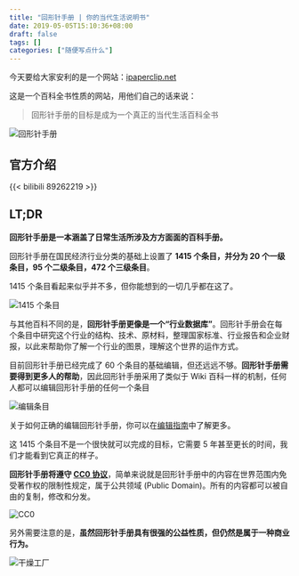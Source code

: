 ```yaml
---
title: "回形针手册 | 你的当代生活说明书"
date: 2019-05-05T15:10:36+08:00
draft: false
tags: []
categories: ["随便写点什么"]
---
```

<!-- 
![](https://mogeko.github.io/blog-images/r/061/)
{{< spoiler >}}{{< /spoiler >}}
&emsp;&emsp;
 -->

今天要给大家安利的是一个网站：[ipaperclip.net](https://ipaperclip.net)

这是一个百科全书性质的网站，用他们自己的话来说：

> 回形针手册的目标是成为一个真正的当代生活百科全书

![回形针手册](https://mogeko.github.io/blog-images/r/061/ipaperclip.net.png)

## 官方介绍

{{< bilibili 89262219 >}}

## LT;DR

**回形针手册是一本涵盖了日常生活所涉及方方面面的百科手册。**

回形针手册在国民经济行业分类的基础上设置了 **1415 个条目，并分为 20 个一级条目，95 个二级条目，472 个三级条目**。

1415 个条目看起来似乎并不多，但你能想到的一切几乎都在这了。

![1415 个条目](https://mogeko.github.io/blog-images/r/061/introduction_1.jpg)

与其他百科不同的是，**回形针手册更像是一个“行业数据库”**。回形针手册会在每个条目中研究这个行业的结构、技术、原材料，整理国家标准、行业报告和企业财报，以此来帮助你了解一个行业的图景，理解这个世界的运作方式。

目前回形针手册已经完成了 60 个条目的基础编辑，但还远远不够。**回形针手册需要得到更多人的帮助**，因此回形针手册采用了类似于 Wiki 百科一样的机制，任何人都可以编辑回形针手册的任何一个条目

![编辑条目](https://mogeko.github.io/blog-images/r/061/introduction_2.png)

关于如何正确的编辑回形针手册，你可以在[编辑指南](https://ipaperclip.net/doku.php?id=wiki::%E5%A6%82%E4%BD%95%E6%AD%A3%E7%A1%AE%E7%BC%96%E8%BE%91%E4%B8%80%E4%B8%AA%E6%9D%A1%E7%9B%AE)中了解更多。

这 1415 个条目不是一个很快就可以完成的目标，它需要 5 年甚至更长的时间，我们才能看到它真正的样子。

**回形针手册将遵守 [CC0 协议](https://creativecommons.org/choose/zero/)**，简单来说就是回形针手册中的内容在世界范围内免受著作权的限制性规定，属于公共领域 (Public Domain)。所有的内容都可以被自由的复制，修改和分发。

![CC0](https://mogeko.github.io/blog-images/r/061/introduction_3.jpg)

另外需要注意的是，**虽然回形针手册具有很强的公益性质，但仍然是属于一种商业行为。**

![干燥工厂](https://mogeko.github.io/blog-images/r/061/introduction_4.jpg)
